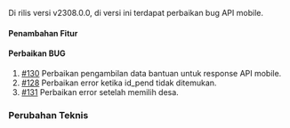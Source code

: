 Di rilis versi v2308.0.0, di versi ini terdapat perbaikan bug API mobile.

#### Penambahan Fitur

#### Perbaikan BUG

1. [#130](https://github.com/OpenSID/opensid-laravel/issues/130) Perbaikan pengambilan data bantuan untuk response API mobile.
2. [#128](https://github.com/OpenSID/opensid-laravel/issues/128) Perbaikan error ketika id_pend tidak ditemukan.
3. [#131](https://github.com/OpenSID/wiki-mobile/issues/131) Perbaikan error setelah memilih desa.
### Perubahan Teknis

